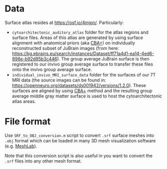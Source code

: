 # Data
Surface atlas resides at <https://osf.io/4mjpn/>. Particularly:
- `cytoarchitectonic_auditory_atlas` folder for the atlas regions and surface files. Areas of this atlas are generated by using surface alignment with anatomical priors (aka [CBA+](resources/CBAplus_steps/README.md)) on individually reconstructed subset of JuBrain images (from here: <https://kg.ebrains.eu/search/instances/Dataset/ff71a4d1-ea14-4ed6-898e-b92d95b3c446>). The group average JuBrain surface is then registered to our invivo group average surface to transfer these files onto the invivo group average surface.
- `individual_invivo_MRI_surface_data` folder for the surfaces of our 7T MRI data (the source images can be found in: <https://openneuro.org/datasets/ds001942/versions/1.2.0>). These surfaces are aligned by using [CBA+](resources/CBAplus_steps/README.md) method and the resulting group average middle gray matter surface is used to host the cytoarchitectonic atlas areas.

# File format
Use `SRF_to_OBJ_conversion.m` script to convert `.srf` surface meshes into `.obj` format which can be loaded in many 3D mesh visualization software (e.g. [MeshLab](https://www.meshlab.net/)).

Note that this conversion script is also useful in you want to convert the `.srf` files into any other mesh format.
